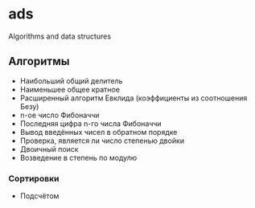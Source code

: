 # ads
Algorithms and data structures

## Алгоритмы
- Наибольший общий делитель
- Наименьшее общее кратное
- Расширенный алгоритм Евклида (коэффициенты из соотношения Безу)
- n-ое число Фибоначчи
- Последняя цифра n-го числа Фибоначчи
- Вывод введённых чисел в обратном порядке
- Проверка, является ли число степенью двойки
- Двоичный поиск
- Возведение в степень по модулю


### Сортировки
- Подсчётом
